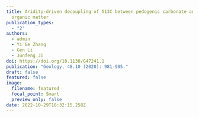 ```yaml
---
title: Aridity-driven decoupling of δ13C between pedogenic carbonate and soil
  organic matter
publication_types:
  - "2"
authors:
  - admin
  - Yi Ge Zhang
  - Gen Li
  - Junfeng Ji
doi: https://doi.org/10.1130/G47241.1
publication: "Geology, 48.10 (2020): 981-985."
draft: false
featured: false
image:
  filename: featured
  focal_point: Smart
  preview_only: false
date: 2022-10-29T18:32:15.258Z
---
```

